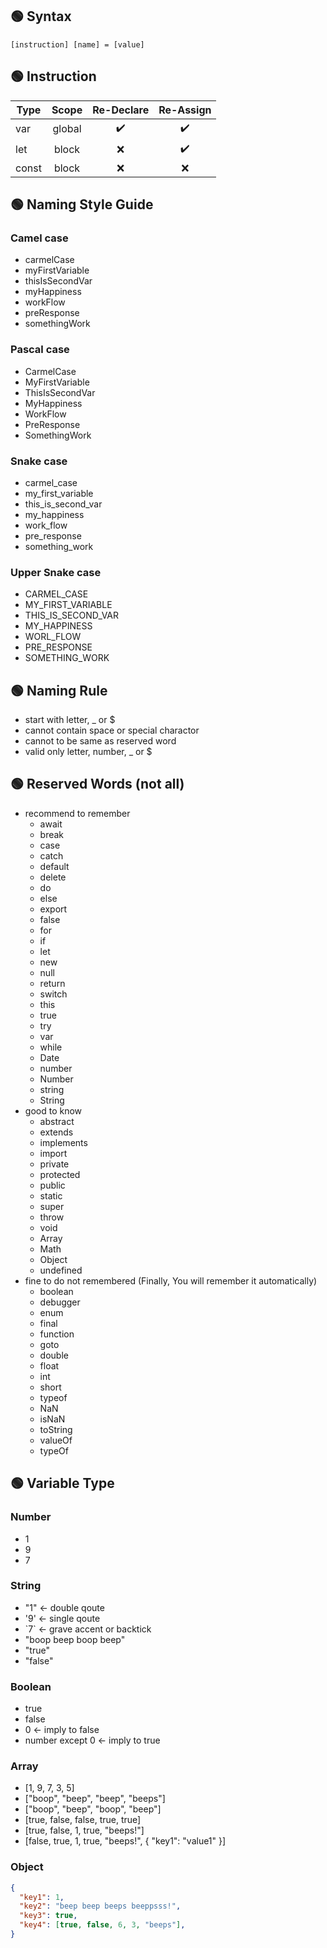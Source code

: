 ## 🟢 Syntax
```
[instruction] [name] = [value]
```



## 🟢 Instruction
|Type|Scope|Re-Declare|Re-Assign|
|-|:-:|:-:|:-:|
|var|global|✔️|✔️|
|let|block|❌|✔️|
|const|block|❌|❌|



## 🟢 Naming Style Guide
### Camel case
  - carmelCase
  - myFirstVariable
  - thisIsSecondVar
  - myHappiness
  - workFlow
  - preResponse
  - somethingWork
### Pascal case
  - CarmelCase
  - MyFirstVariable
  - ThisIsSecondVar
  - MyHappiness
  - WorkFlow
  - PreResponse
  - SomethingWork
### Snake case
  - carmel_case
  - my_first_variable
  - this_is_second_var
  - my_happiness
  - work_flow
  - pre_response
  - something_work
### Upper Snake case
  - CARMEL_CASE
  - MY_FIRST_VARIABLE
  - THIS_IS_SECOND_VAR
  - MY_HAPPINESS
  - WORL_FLOW
  - PRE_RESPONSE
  - SOMETHING_WORK



## 🟢 Naming Rule
  - start with letter, _ or $
  - cannot contain space or special charactor
  - cannot to be same as reserved word
  - valid only letter, number, _ or $



## 🟢 Reserved Words (not all)
  - recommend to remember
    - await
    - break
    - case
    - catch
    - default
    - delete
    - do
    - else
    - export
    - false
    - for
    - if
    - let
    - new
    - null
    - return
    - switch
    - this
    - true
    - try
    - var
    - while
    - Date
    - number
    - Number
    - string
    - String
  - good to know
    - abstract
    - extends
    - implements
    - import
    - private
    - protected
    - public
    - static
    - super
    - throw
    - void
    - Array
    - Math
    - Object
    - undefined
  - fine to do not remembered (Finally, You will remember it automatically)
    - boolean
    - debugger
    - enum
    - final
    - function
    - goto
    - double
    - float
    - int
    - short
    - typeof
    - NaN
    - isNaN
    - toString
    - valueOf
    - typeOf



## 🟢 Variable Type
### Number
  - 1
  - 9
  - 7
### String
  - "1" <- double qoute
  - '9' <- single qoute
  - \`7\` <- grave accent or backtick
  - "boop beep boop beep"
  - "true"
  - "false"
### Boolean
  - true
  - false
  - 0 <- imply to false
  - number except 0 <- imply to true
### Array
  - [1, 9, 7, 3, 5]
  - ["boop", "beep", "beep", "beeps"]
  - ["boop", "beep", "boop", "beep"]
  - [true, false, false, true, true]
  - [true, false, 1, true, "beeps!"]
  - [false, true, 1, true, "beeps!", { "key1": "value1" }]
### Object
```json
{
  "key1": 1,
  "key2": "beep beep beeps beeppsss!",
  "key3": true,
  "key4": [true, false, 6, 3, "beeps"],
}
```